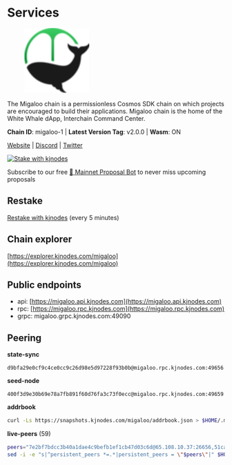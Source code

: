 # Services

<figure><img src="https://raw.githubusercontent.com/kj89/cosmos-images/main/logos/migaloo.png" width="150" alt=""><figcaption></figcaption></figure>

The Migaloo chain is a permissionless Cosmos SDK chain on which  projects are encouraged to build their applications. Migaloo chain  is the home of the White Whale dApp, Interchain Command Center.

**Chain ID**: migaloo-1 | **Latest Version Tag**: v2.0.0 | **Wasm**: ON

[Website](https://whitewhale.money) | [Discord](https://discord.gg/AyvcgD4jy3) | [Twitter](https://twitter.com/WhiteWhaleDefi)

[![Stake with kjnodes](https://i.ibb.co/cr44Q8j/button-stake-with-kjnodes.png)](https://restake.app/migaloo/migaloovaloper1jxtgnfw3tatfh90ju9j76dfrt3yea0zw2vnr8v)

Subscribe to our free [🤖 Mainnet Proposal Bot](https://t.me/kjnodes_proposal_bot) to never miss upcoming proposals

## Restake

[Restake with kjnodes](https://restake.app/migaloo/migaloovaloper1jxtgnfw3tatfh90ju9j76dfrt3yea0zw2vnr8v) (every 5 minutes)
## Chain explorer
[https://explorer.kjnodes.com/migaloo](https://explorer.kjnodes.com/migaloo)

## Public endpoints

* api: [https://migaloo.api.kjnodes.com](https://migaloo.api.kjnodes.com)
* rpc: [https://migaloo.rpc.kjnodes.com](https://migaloo.rpc.kjnodes.com)
* grpc: migaloo.grpc.kjnodes.com:49090

## Peering

**state-sync**

```text
d9bfa29e0cf9c4ce0cc9c26d98e5d97228f93b0b@migaloo.rpc.kjnodes.com:49656
```

**seed-node**

```text
400f3d9e30b69e78a7fb891f60d76fa3c73f0ecc@migaloo.rpc.kjnodes.com:49659
```

**addrbook**
```bash
curl -Ls https://snapshots.kjnodes.com/migaloo/addrbook.json > $HOME/.migalood/config/addrbook.json
```

**live-peers** (59)
```bash
peers="7e2bf7bdcc3b40a1dae4c9befb1ef1cb47d03c6d@65.108.10.37:26656,51ca404bbc73d07fc0d6529388c90f807c5acf0b@65.109.104.72:20756,d9bfa29e0cf9c4ce0cc9c26d98e5d97228f93b0b@65.109.88.38:49656,ad4a3df80407d721cad9ea4b7016b7f5a7775bfe@162.55.239.79:26665,32eed8c4079201b143d92860c9146b1d9e126aa2@168.119.89.8:26656,6c42aacf3939d503bad695d86108d214680e04a8@144.76.175.189:20756,2fd235d3f0a1a84abd197dcfdaf04fdabc092db8@168.119.62.80:26656,6870906f86e474d88d077c7c55af36debe49da04@178.162.165.194:7095,175ca82ab5b282549d68d79ff2c3703d26bcacef@141.94.109.71:20757,dfe5f91f824880e19d47475546d9874e0f2cea8c@5.79.74.229:8095,78f0f5aa89b7ed92a5728dd3f67f646d8dda5213@198.244.228.162:55736,80be85c4980deccaa2fbd710029f0eb660dadf9a@51.81.16.186:26656,6801b2f80cdb6a02fbc7e23e1e1d393788e37e84@64.5.123.231:26656,fe04ff9a13d8f0b23463e832f75eb5c845bd375e@213.239.214.73:7095,462a37ca052c4d058e505959393574045dce9489@116.202.36.240:20756,0c38efdc028867765e68f02979958468384ad087@51.89.155.2:23656,320ec920b1c1adc94556f9f64eeb575e07ef9d27@24.158.14.210:26656,45a88789d86553f6cd7c7ee48786847e462e7dd6@5.75.161.219:26656,81eefc4de6acec31ccdd519d53270be024e4fe68@51.210.223.186:7095,9f55d181ba68c2a7b62d065fa5974bc1ada7395f@188.165.252.51:26656,327fb12682b6450564330abec78f13fa35bd9b78@37.187.149.73:26706,4236750928a4dcb742e50e30e500ebc9ee39f240@35.223.246.103:26656,5429bc670b77cd9c61481912ea194bea8aa6d0cd@51.81.155.189:20756,c616069071f0864b5b0e995f8d8961536b41ab62@15.204.141.36:26656,98e489fc375c4dd26eb0d2410fab4e1ab049f61b@144.126.141.236:26656,1b5376dd25e9624843be40d9cd1f9bf91e76de0c@5.161.125.124:28656,2b9c4fd6be5b779417bc5bd392bdefc81a08720a@35.90.134.158:33656,2e71dbd7d4c079ba7894c5287291c17ba58a6504@141.95.47.78:26656,e39876398a43c0f9b93b5a82d8e38fa57c0373b5@65.109.89.19:20756,8917d5ba9ff160e192a3178252856d371236f7d6@45.85.147.42:55656,bad243ed32f5df33f3227aca407310e66ca19b19@116.202.143.92:20756,a46ad42b84690a2af0071f20337182b3bfba75fc@38.146.3.130:20756,f59f9e1876f2b8401aabba612786eda163f23a8a@213.170.135.20:26134,45c246b7f17bb9d95a3155e53ae32850de03d946@195.14.6.2:26656,0326c9ee117587b7ebe3b26b00820642a8cf48ff@65.108.238.102:20756,ba6f2c1a1174fbc19e1fff75922f56c779d788d8@38.146.3.131:20756,36e1c376a0c5da53382a8ccb081d6a3e4831d165@65.108.234.59:26666,2e756df28be5e4fa7d332ba732a160202ef86eee@167.235.21.165:26656,95a68d5280d9a3ae6d688e89bd4e4fe295b11a92@31.156.88.34:26656,9cb7ba30c7eb7e9b516b90e09ca0f53250927440@146.59.52.135:8095,b3538ee0cf0245a5d7d7c1ef82cdf4a60e7d36ed@173.215.85.171:20080,aedf3405d57c3efdcc2bdb1d571dc10f05247f08@51.89.40.85:22656,e3fee82bd16509145c45b3dc0b8f4db25315078e@212.227.13.120:26656,d20e91b12956469860da37a8e538305dad8d23d4@185.119.118.110:4000,9780ea85f4d0f4cb5ebca14992ce11ebe1982d35@188.172.229.26:26656,f7dede5bd05eb9615c8c6fa273e25bd4f10f56b8@65.108.109.240:3000,ccaccdf6bafcb57197d86a1420a289cd39fe0ae9@85.10.200.231:8095,59c74642d0ec4d012dd7bd0a7e5af1eadf2061b2@65.109.30.183:26656,347e6fa3c974e91aee92da5793486ba3f1bae67d@23.88.112.67:26656,3b3428d679faa1bd498b3554ca798de3a0d802c6@162.19.89.8:20756,dfb44159d26b62affd7112367e082b2397bbff15@65.108.136.206:26656,8a9e42026a687b2762cefbd74584ccbd6afa0be1@65.109.83.124:26656,25cc124e251999047c971721765947b03544b9d6@45.152.13.148:26656,ea8ec0c9613b8c096938469c499a6b1e3372085a@5.181.51.80:26656,6f6f726ae93eadec16ea3de93e147de4061b6be4@84.203.117.234:26656,a834ef7ec0a65ac7c5bf976a9af5adb3a71d7a19@65.108.8.247:20756,ebc272824924ea1a27ea3183dd0b9ba713494f83@195.3.220.136:27096,1d3809b25bbe6a29bc2415df77c9fc82e46fd384@18.117.74.187:26656,9755cab2585a2794453a5b396ef13b893393366f@65.108.212.224:46678"
sed -i -e "s|^persistent_peers *=.*|persistent_peers = \"$peers\"|" $HOME/.migalood/config/config.toml
```
